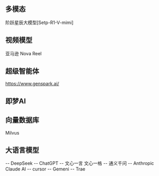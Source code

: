 ## 多模态
阶跃星辰大模型[Setp-R1-V-mimi]

## 视频模型
亚马逊 Nova Reel

## 超级智能体
https://www.genspark.ai/

## 即梦AI

## 向量数据库
Milvus

## 大语言模型
-- DeepSeek 
-- ChatGPT 
-- 文心一言 文心一格
-- 通义千问
-- Anthropic Claude AI
-- cursor 
-- Gemeni
-- Trae